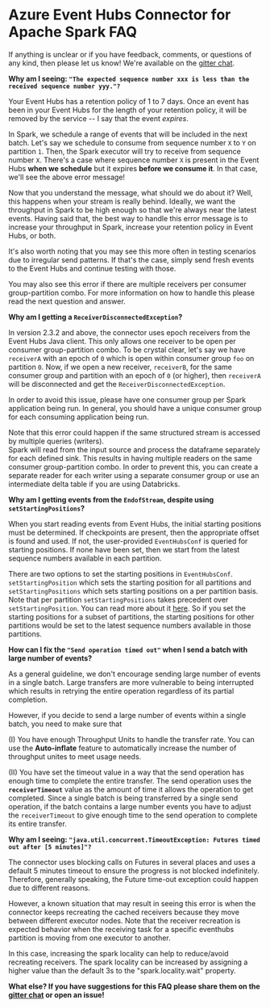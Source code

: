 # Azure Event Hubs Connector for Apache Spark FAQ

If anything is unclear or if you have feedback, comments, or questions of any kind, then please let us know!
We're available on the [gitter chat](https://gitter.im/azure-event-hubs-spark/Lobby). 

**Why am I seeing: `"The expected sequence number xxx is less than the received sequence number yyy."?`**

Your Event Hubs has a retention policy of 1 to 7 days. Once an event has been in your Event Hubs for 
the length of your retention policy, it will be removed by the service -- I say that the event *expires*. 

In Spark, we schedule a range of events that will be included in the next batch. Let's say we schedule to consume 
from sequence number `X` to `Y` on partition `1`. Then, the Spark executor will try to receive from sequence 
number `X`. There's a case where sequence number `X` is present in the Event Hubs **when we schedule** but 
it expires **before we consume it**. In that case, we'll see the above error message! 

Now that you understand the message, what should we do about it? Well, this happens when your stream is really
behind. Ideally, we want the throughput in Spark to be high enough so that we're always near the latest events. 
Having said that, the best way to handle this error message is to increase your throughput in Spark, increase 
your retention policy in Event Hubs, or both. 

It's also worth noting that you may see this more often in testing scenarios due to irregular send patterns. 
If that's the case, simply send fresh events to the Event Hubs and continue testing with those. 

You may also see this error if there are multiple receivers per consumer group-partition combo. For more information on
how to handle this please read the next question and answer.

**Why am I getting a `ReceiverDisconnectedException`?**

In version 2.3.2 and above, the connector uses epoch receivers from the Event Hubs Java client.
This only allows one receiver to be open per consumer group-partition combo. To be crystal clear,
let's say we have `receiverA` with an epoch of `0` which is open within consumer group `foo` on partition `0`.
Now, if we open a new receiver, `receiverB`, for the same consumer group and partition with an epoch of
`0` (or higher), then `receiverA` will be disconnected and get the `ReceiverDisconnectedException`. 

In order to avoid this issue, please have one consumer group per Spark application being run. In general, you 
should have a unique consumer group for each consuming application being run. 

Note that this error could happen if the same structured stream is accessed by multiple queries (writers).  
Spark will read from the input source and process the dataframe separately for each defined sink. 
This results in having multiple readers on the same consumer group-partition combo.
In order to prevent this, you can create a separate reader for each writer using a separate consumer group or
use an intermediate delta table if you are using Databricks.
      

**Why am I getting events from the `EndofStream`, despite using `setStartingPositions`?**

When you start reading events from Event Hubs, the initial starting positions must be determined. 
If checkpoints are present, then the appropriate offset is found and used. If not, the user-provided `EventHubsConf` 
is queried for starting positions. If none have been set, then we start from the latest sequence numbers available 
in each partition.

There are two options to set the starting positions in `EventHubsConf`. 
`setStartingPosition` which sets the starting position for all partitions and `setStartingPositions` which sets
starting positions on a per partition basis. Note that per partition `setStartingPositions` takes precedent 
over `setStartingPosition`. You can read more about it [here](https://github.com/Azure/azure-event-hubs-spark/blob/master/docs/structured-streaming-eventhubs-integration.md#per-partition-configuration).
So if you set the starting positions for a subset of partitions, the starting positions for other partitions would be 
set to the latest sequence numbers available in those partitions.


**How can I fix the `"Send operation timed out"` when I send a batch with large number of events?**

As a general guideline, we don't encourage sending large number of events in a single batch. Large transfers are more 
vulnerable to being interrupted which results in retrying the entire operation regardless of its partial completion.

However, if you decide to send a large number of events within a single batch, you need to make sure that 

(I) You have enough Throughput Units to handle the transfer rate. You can use the **Auto-inflate** feature to automatically
increase the number of throughput unites to meet usage needs.

(II) You have set the timeout value in a way that the send operation has enough time to complete the entire transfer. 
The send operation uses the **`receiverTimeout`** value as the amount of time it allows the operation to get completed. 
Since a single batch is being transferred by a single send operation, if the batch contains a large number events you 
have to adjust the `receiverTimeout` to give enough time to the send operation to complete its entire transfer.


**Why am I seeing: `"java.util.concurrent.TimeoutException: Futures timed out after [5 minutes]"?`**

The connector uses blocking calls on Futures in several places and uses a default 5 minutes timeout to ensure the progress
is not blocked indefinitely. Therefore, generally speaking, the Future time-out exception could happen due to different reasons.

However, a known situation that may result in seeing this error is when the connector keeps recreating the cached receivers 
because they move between different executor nodes. Note that the receiver recreation is expected behavior when 
the receiving task for a specific eventhubs partition is moving from one executor to another. 

In this case, increasing the spark locality can help to reduce/avoid recreating receivers. The spark locality can be 
increased by assigning a higher value than the default 3s to the "spark.locality.wait" property.
 
**What else? If you have suggestions for this FAQ please share them on the 
[gitter chat](https://gitter.im/azure-event-hubs-spark/Lobby) or open an issue!**